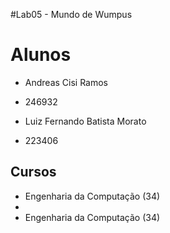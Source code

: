 #Lab05 - Mundo de Wumpus

# Alunos
  * Andreas Cisi Ramos
  * 246932

  * Luiz Fernando Batista Morato
  * 223406
 
## Cursos
  * Engenharia da Computação (34)
  * 
  * Engenharia da Computação (34)
